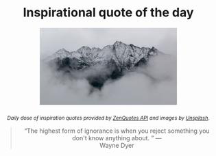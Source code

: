 
<div align="center">

# Inspirational quote of the day

<img src="./data/photo.jpeg" alt="Beautiful nature photo" width="320" height="180">

<sub><i>Daily dose of inspiration quotes provided by [ZenQuotes API](https://zenquotes.io/) and images by [Unsplash](https://unsplash.com/).</i></sub>


<blockquote>&ldquo;The highest form of ignorance is when you reject something you don't know anything about. &rdquo; &mdash; <footer>Wayne Dyer</footer></blockquote>

</div>
